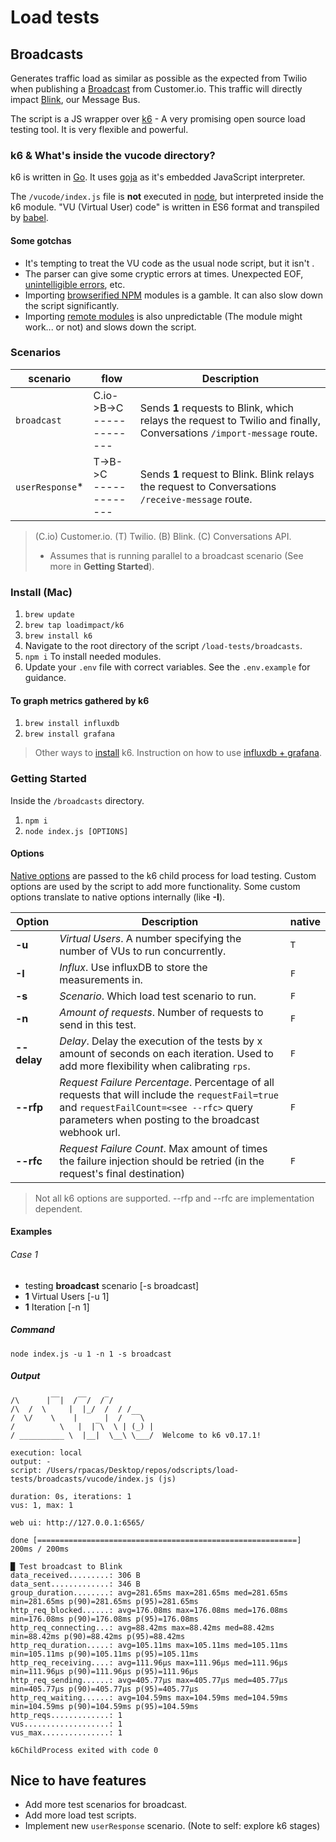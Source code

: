 # Load tests

## Broadcasts

Generates traffic load as similar as possible as the expected from Twilio when publishing a [Broadcast](https://github.com/DoSomething/gambit-conversations/wiki/Broadcasts) from Customer.io. This traffic will directly impact [Blink](https://github.com/DoSomething/blink), our Message Bus.

The script is a JS wrapper over [k6](https://k6.io/) - A very promising open source load testing tool. It is very flexible and powerful.

### k6 & What's inside the vucode directory?

k6 is written in [Go](https://golang.org/). It uses [goja](https://github.com/dop251/goja) as it's embedded JavaScript interpreter.

The `/vucode/index.js` file is **not** executed in [node](https://nodejs.org/en/), but interpreted inside the k6 module. "VU (Virtual User) code" is written in ES6 format and transpiled by [babel](https://babeljs.io/).

#### Some gotchas

- It's tempting to treat the VU code as the usual node script, but it isn't .
- The parser can give some cryptic errors at times. Unexpected EOF, [unintelligible errors](https://github.com/loadimpact/k6/issues/284), etc.
- Importing [browserified NPM](https://k6.readme.io/docs/modules#section-npm-modules) modules is a gamble. It can also slow down the script significantly.
- Importing [remote modules](https://docs.k6.io/v1.0/docs/modules#section-remote-modules) is also unpredictable (The module might work... or not) and slows down the script.

### Scenarios

scenario | flow | Description
--- | --- | ---
`broadcast` | C.io->B->C<br>------------- | Sends **1** requests to Blink, which relays the request to Twilio and finally, Conversations `/import-message` route.
`userResponse`* | T->B->C<br>------------- | Sends **1** request to Blink. Blink relays the request to Conversations `/receive-message` route.

>  (C.io) Customer.io. (T) Twilio. (B) Blink. (C) Conversations API.
>  * Assumes that is running parallel to a broadcast scenario (See more in **Getting Started**).


### Install (Mac)

1. `brew update`
2. `brew tap loadimpact/k6`
3. `brew install k6`
4. Navigate to the root directory of the script `/load-tests/broadcasts`.
5. `npm i` To install needed modules.
6. Update your `.env` file with correct variables. See the `.env.example` for guidance.

#### To graph metrics gathered by k6

1. `brew install influxdb`
2. `brew install grafana`

> Other ways to [install](https://docs.k6.io/docs/installation) k6.
> Instruction on how to use [influxdb + grafana](https://k6.readme.io/docs/influxdb-grafana).

### Getting Started
Inside the  `/broadcasts` directory.

1. `npm i`
3. `node index.js [OPTIONS]`

#### Options

[Native options](https://k6.readme.io/docs/options) are passed to the k6 child process for load testing. Custom options are used by the script to add more functionality. Some custom options translate to native options internally (like **-I**).

Option | Description | native
--- | --- | --
**-u** | *Virtual Users*. A number specifying the number of VUs to run concurrently. | `T`
**-I** | *Influx*. Use influxDB to store the measurements in. | `F`
**-s** | *Scenario*. Which load test scenario to run. | `F`
**-n** | *Amount of requests*. Number of requests to send in this test. | `F`
**--delay** | *Delay*. Delay the execution of the tests by x amount of seconds on each iteration. Used to add more flexibility when calibrating `rps`. | `F`
**--rfp** | *Request Failure Percentage*. Percentage of all requests that will include the `requestFail=true` and `requestFailCount=<see --rfc>` query parameters when posting to the broadcast webhook url. | `F`
**--rfc** | *Request Failure Count*. Max amount of times the failure injection should be retried (in the request's final destination) | `F`

> Not all k6 options are supported.
> --rfp and --rfc are implementation dependent.

#### Examples

###### Case 1
- testing **broadcast** scenario [-s broadcast]
- **1** Virtual Users [-u 1]
- **1** Iteration [-n 1]

##### Command
`node index.js -u 1 -n 1 -s broadcast`

##### Output
```
/\      |‾‾|  /‾‾/  /‾/   
/\  /  \     |  |_/  /  / /   
/  \/    \    |      |  /  ‾‾\  
/          \   |  |‾\  \ | (_) |
/ __________ \  |__|  \__\ \___/  Welcome to k6 v0.17.1!

execution: local
output: -
script: /Users/rpacas/Desktop/repos/odscripts/load-tests/broadcasts/vucode/index.js (js)

duration: 0s, iterations: 1
vus: 1, max: 1

web ui: http://127.0.0.1:6565/

done [==========================================================]      200ms / 200ms

█ Test broadcast to Blink
data_received.........: 306 B
data_sent.............: 346 B
group_duration........: avg=281.65ms max=281.65ms med=281.65ms min=281.65ms p(90)=281.65ms p(95)=281.65ms
http_req_blocked......: avg=176.08ms max=176.08ms med=176.08ms min=176.08ms p(90)=176.08ms p(95)=176.08ms
http_req_connecting...: avg=88.42ms max=88.42ms med=88.42ms min=88.42ms p(90)=88.42ms p(95)=88.42ms
http_req_duration.....: avg=105.11ms max=105.11ms med=105.11ms min=105.11ms p(90)=105.11ms p(95)=105.11ms
http_req_receiving....: avg=111.96µs max=111.96µs med=111.96µs min=111.96µs p(90)=111.96µs p(95)=111.96µs
http_req_sending......: avg=405.77µs max=405.77µs med=405.77µs min=405.77µs p(90)=405.77µs p(95)=405.77µs
http_req_waiting......: avg=104.59ms max=104.59ms med=104.59ms min=104.59ms p(90)=104.59ms p(95)=104.59ms
http_reqs.............: 1
vus...................: 1
vus_max...............: 1

k6ChildProcess exited with code 0
```

## Nice to have features

- Add more test scenarios for broadcast.
- Add more load test scripts.
- Implement new `userResponse` scenario. (Note to self: explore k6 stages)
